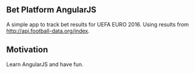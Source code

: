 ## Bet Platform AngularJS

A simple app to track bet results for UEFA EURO 2016. Using results from http://api.football-data.org/index. 

## Motivation

Learn AngularJS and have fun. 